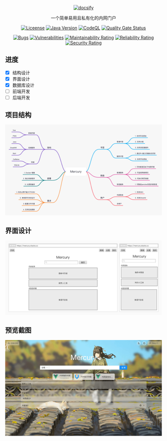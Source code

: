 <p align="center">
  <a href="https://stacks-cubic.github.io/Mercury/">
    <img alt="docsify" src="./_media/logo.png">
  </a>
</p>

<p align="center">
  一个简单易用且私有化的内网门户
</p>

<p align="center">
    <a href="https://github.com/stacks-cubic/Mercury/blob/master/LICENSE"><img alt="Liceense" src="https://img.shields.io/badge/license-MIT-blue.svg"></a>
    <a href="javascript:;"><img alt="Java Version" src="https://img.shields.io/badge/Java-17%20or%20later-%23FF7800?logo=java"></a>
    <a href="https://github.com/stacks-cubic/Mercury/security/code-scanning"><img alt="CodeQL" src="https://github.com/stacks-cubic/Mercury/workflows/CodeQL/badge.svg"></a>
    <a href="https://sonarcloud.io/summary/new_code?id=stacks-cubic_Mercury"><img alt="Quality Gate Status" src="https://sonarcloud.io/api/project_badges/measure?project=stacks-cubic_Mercury&metric=alert_status"></a>
</p>

<p align="center">
    <a href="https://sonarcloud.io/summary/new_code?id=stacks-cubic_Mercury"><img alt="Bugs" src="https://sonarcloud.io/api/project_badges/measure?project=stacks-cubic_Mercury&metric=bugs"></a>
    <a href="https://sonarcloud.io/summary/new_code?id=stacks-cubic_Mercury"><img alt="Vulnerabilities" src="https://sonarcloud.io/api/project_badges/measure?project=stacks-cubic_Mercury&metric=vulnerabilities"></a>
    <a href="https://sonarcloud.io/summary/new_code?id=stacks-cubic_Mercury"><img alt="Maintainability Rating" src="https://sonarcloud.io/api/project_badges/measure?project=stacks-cubic_Mercury&metric=sqale_rating"></a>
    <a href="https://sonarcloud.io/summary/new_code?id=stacks-cubic_Mercury"><img alt="Reliability Rating" src="https://sonarcloud.io/api/project_badges/measure?project=stacks-cubic_Mercury&metric=reliability_rating"></a>
    <a href="https://sonarcloud.io/summary/new_code?id=stacks-cubic_Mercury"><img alt="Security Rating" src="https://sonarcloud.io/api/project_badges/measure?project=stacks-cubic_Mercury&metric=security_rating"></a>
</p>

## 进度

- [X] 结构设计
- [X] 界面设计
- [X] 数据库设计
- [ ] 前端开发
- [ ] 后端开发

## 项目结构
![](../_media/structure.png)

## 界面设计
![](../_media/ui.png)

## 预览截图
![](../_media/demo1.jpeg)